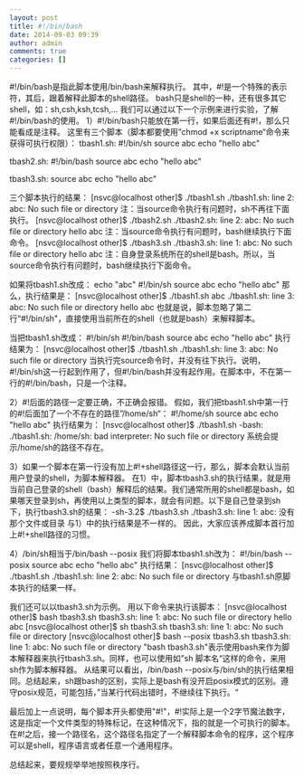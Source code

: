 ```yaml
---
layout: post
title: #!/bin/bash
date: 2014-09-03 09:39
author: admin
comments: true
categories: []
---
```

#!/bin/bash是指此脚本使用/bin/bash来解释执行。
其中，#!是一个特殊的表示符，其后，跟着解释此脚本的shell路径。
bash只是shell的一种，还有很多其它shell，如：sh,csh,ksh,tcsh,...
我们可以通过以下一个示例来进行实验，了解#!/bin/bash的使用。
1）#!/bin/bash只能放在第一行，如果后面还有#!，那么只能看成是注释。
这里有三个脚本（脚本都要使用”chmod +x  scriptname“命令来获得可执行权限）：
tbash1.sh:
#!/bin/sh
source abc
echo "hello abc"

tbash2.sh:
#!/bin/bash
source abc
echo "hello abc"

tbash3.sh:
source abc
echo "hello abc"

三个脚本执行的结果：
[nsvc@localhost other]$ ./tbash1.sh 
./tbash1.sh: line 2: abc: No such file or directory
注：当source命令执行有问题时，sh不再往下面执行。
[nsvc@localhost other]$ ./tbash2.sh 
./tbash2.sh: line 2: abc: No such file or directory
hello abc
注：当source命令执行有问题时，bash继续执行下面命令。
[nsvc@localhost other]$ ./tbash3.sh 
./tbash3.sh: line 1: abc: No such file or directory
hello abc
注：自身登录系统所在的shell是bash。所以，当source命令执行有问题时，bash继续执行下面命令。

如果将tbash1.sh改成：
echo "abc"
#!/bin/sh
source abc
echo "hello abc"
那么，执行结果是：
[nsvc@localhost other]$ ./tbash1.sh 
abc
./tbash1.sh: line 3: abc: No such file or directory
hello abc
也就是说，脚本忽略了第二行“#!/bin/sh"，直接使用当前所在的shell（也就是bash）来解释脚本。

当把tbash1.sh改成：
#!/bin/sh
#!/bin/bash
source abc
echo "hello abc"
执行结果为：
[nsvc@localhost other]$ ./tbash1.sh 
./tbash1.sh: line 3: abc: No such file or directory
当执行完source命令时，并没有往下执行。说明，#!/bin/sh这一行起到作用了，但#!/bin/bash并没有起作用。在脚本中，不在第一行的#!/bin/bash，只是一个注释。

2）#!后面的路径一定要正确，不正确会报错。
假如，我们把tbash1.sh中第一行的#!后面加了一个不存在的路径”/home/sh“：
#!/home/sh
source abc
echo "hello abc"
执行结果为：
[nsvc@localhost other]$ ./tbash1.sh 
-bash: ./tbash1.sh: /home/sh: bad interpreter: No such file or directory
系统会提示/home/sh的路径不存在。

3）如果一个脚本在第一行没有加上#!+shell路径这一行，那么，脚本会默认当前用户登录的shell，为脚本解释器。
在1）中，脚本tbash3.sh的执行结果，就是用当前自己登录的shell（bash）解释后的结果。我们通常所用的shell都是bash，如果哪天登录到sh，再使用以上类型的脚本，就会有问题。以下是自己登录到sh下，执行tbash3.sh的结果：
-sh-3.2$ ./tbash3.sh 
./tbash3.sh: line 1: abc: 没有那个文件或目录
与1）中的执行结果是不一样的。
因此，大家应该养成脚本首行加上#!+shell路径的习惯。

4）/bin/sh相当于/bin/bash --posix
我们将脚本tbash1.sh改为：
#!/bin/bash --posix
source abc
echo "hello abc"
执行结果：
[nsvc@localhost other]$ ./tbash1.sh 
./tbash1.sh: line 2: abc: No such file or directory
与tbash1.sh原脚本执行的结果一样。

我们还可以以tbash3.sh为示例。
用以下命令来执行该脚本：
[nsvc@localhost other]$ bash tbash3.sh
tbash3.sh: line 1: abc: No such file or directory
hello abc
[nsvc@localhost other]$ sh tbash3.sh 
tbash3.sh: line 1: abc: No such file or directory
[nsvc@localhost other]$ bash --posix tbash3.sh 
tbash3.sh: line 1: abc: No such file or directory
 "bash tbash3.sh"表示使用bash来作为脚本解释器来执行tbash3.sh。同样，也可以使用如”sh 脚本名“这样的命令，来用sh作为脚本解释器。
从结果可以看出，/bin/bash --posix与/bin/sh的执行结果相同。总结起来，sh跟bash的区别，实际上是bash有没开启posix模式的区别。遵守posix规范，可能包括，”当某行代码出错时，不继续往下执行。“

最后加上一点说明，每个脚本开头都使用"#!"，#!实际上是一个2字节魔法数字，这是指定一个文件类型的特殊标记，在这种情况下，指的就是一个可执行的脚本。在#!之后，接一个路径名，这个路径名指定了一个解释脚本命令的程序，这个程序可以是shell，程序语言或者任意一个通用程序。

总结起来，要规规举举地按照秩序行。
